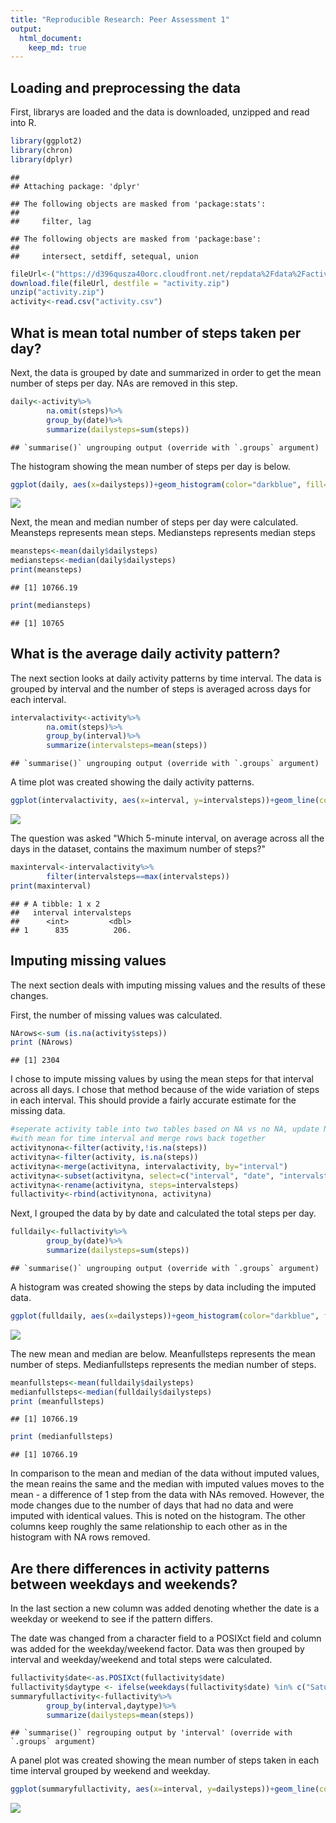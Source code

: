 ```yaml
---
title: "Reproducible Research: Peer Assessment 1"
output: 
  html_document:
    keep_md: true
---
```



## Loading and preprocessing the data

First, librarys are loaded and the data is downloaded, unzipped and read into R.


```r
library(ggplot2)
library(chron)
library(dplyr)
```

```
## 
## Attaching package: 'dplyr'
```

```
## The following objects are masked from 'package:stats':
## 
##     filter, lag
```

```
## The following objects are masked from 'package:base':
## 
##     intersect, setdiff, setequal, union
```

```r
fileUrl<-("https://d396qusza40orc.cloudfront.net/repdata%2Fdata%2Factivity.zip")
download.file(fileUrl, destfile = "activity.zip")
unzip("activity.zip")
activity<-read.csv("activity.csv")
```



## What is mean total number of steps taken per day?

Next, the data is grouped by date and summarized in order to get the mean number of steps per day.  NAs are removed in this step.


```r
daily<-activity%>%
        na.omit(steps)%>%
        group_by(date)%>%
        summarize(dailysteps=sum(steps))
```

```
## `summarise()` ungrouping output (override with `.groups` argument)
```


The histogram showing the mean number of steps per day is below.


```r
ggplot(daily, aes(x=dailysteps))+geom_histogram(color="darkblue", fill="lightblue", bins=30)+ggtitle("Total Steps per Day")
```

![](PA1_template_files/figure-html/unnamed-chunk-3-1.png)<!-- -->


Next, the mean and median number of steps per day were calculated.  Meansteps represents mean steps.  Mediansteps represents median steps


```r
meansteps<-mean(daily$dailysteps)
mediansteps<-median(daily$dailysteps)
print(meansteps)
```

```
## [1] 10766.19
```

```r
print(mediansteps)
```

```
## [1] 10765
```




## What is the average daily activity pattern?

The next section looks at daily activity patterns by time interval.  The data is grouped by interval and the number of steps is averaged across days for each interval.


```r
intervalactivity<-activity%>%
        na.omit(steps)%>%
        group_by(interval)%>%
        summarize(intervalsteps=mean(steps))
```

```
## `summarise()` ungrouping output (override with `.groups` argument)
```

A time plot was created showing the daily activity patterns.


```r
ggplot(intervalactivity, aes(x=interval, y=intervalsteps))+geom_line(color="darkblue")+ggtitle("Mean Steps per Time Interval")
```

![](PA1_template_files/figure-html/unnamed-chunk-6-1.png)<!-- -->

The question was asked "Which 5-minute interval, on average across all the days in the dataset, contains the maximum number of steps?"


```r
maxinterval<-intervalactivity%>%
        filter(intervalsteps==max(intervalsteps))
print(maxinterval)
```

```
## # A tibble: 1 x 2
##   interval intervalsteps
##      <int>         <dbl>
## 1      835          206.
```




## Imputing missing values

The next section deals with imputing missing values and the results of these changes.

First, the number of missing values was calculated.


```r
NArows<-sum (is.na(activity$steps))
print (NArows)
```

```
## [1] 2304
```

I chose to impute missing values by using the mean steps for that interval across all days. I chose that method because of the wide variation of steps in each interval.  This should provide a fairly accurate estimate for the missing data.


```r
#seperate activity table into two tables based on NA vs no NA, update NA rows 
#with mean for time interval and merge rows back together
activitynona<-filter(activity,!is.na(steps))
activityna<-filter(activity, is.na(steps))
activityna<-merge(activityna, intervalactivity, by="interval")
activityna<-subset(activityna, select=c("interval", "date", "intervalsteps"))
activityna<-rename(activityna, steps=intervalsteps)
fullactivity<-rbind(activitynona, activityna)
```

Next, I grouped the data by by date and calculated the total steps per day.


```r
fulldaily<-fullactivity%>%
        group_by(date)%>%
        summarize(dailysteps=sum(steps))
```

```
## `summarise()` ungrouping output (override with `.groups` argument)
```

A histogram was created showing the steps by data including the imputed data.


```r
ggplot(fulldaily, aes(x=dailysteps))+geom_histogram(color="darkblue", fill="lightblue", bins=30)+ggtitle("Mean Steps Per Day Including Imputed Data")
```

![](PA1_template_files/figure-html/unnamed-chunk-11-1.png)<!-- -->

The new mean and median are below.  Meanfullsteps represents the mean number of steps.  Medianfullsteps represents the median number of steps.


```r
meanfullsteps<-mean(fulldaily$dailysteps)
medianfullsteps<-median(fulldaily$dailysteps)
print (meanfullsteps)
```

```
## [1] 10766.19
```

```r
print (medianfullsteps)
```

```
## [1] 10766.19
```

In comparison to the mean and median of the data without imputed values, the mean reains the same and the median with imputed values moves to the mean - a difference of 1 step from the data with NAs removed.  However, the mode changes due to the number of days that had no data and were imputed with identical values.  This is noted on the histogram.  The other columns keep roughly the same relationship to each other as in the histogram with NA rows removed.



## Are there differences in activity patterns between weekdays and weekends?

In the last section a new column was added denoting whether the date is a weekday or weekend to see if the pattern differs.

The date was changed from a character field to a POSIXct field and column was added for the weekday/weekend factor.  Data was then grouped by interval and weekday/weekend and total steps were calculated.  



```r
fullactivity$date<-as.POSIXct(fullactivity$date)
fullactivity$daytype <- ifelse(weekdays(fullactivity$date) %in% c("Saturday", "Sunday"), "weekend", "weekday")
summaryfullactivity<-fullactivity%>%
        group_by(interval,daytype)%>%
        summarize(dailysteps=mean(steps))
```

```
## `summarise()` regrouping output by 'interval' (override with `.groups` argument)
```
A panel plot was created showing the mean number of steps taken in each time interval grouped by weekend and weekday.


```r
ggplot(summaryfullactivity, aes(x=interval, y=dailysteps))+geom_line(color="darkblue")+facet_grid(daytype~.)+ggtitle("Mean Daily Steps per Interval by Weekday/Weekend")
```

![](PA1_template_files/figure-html/unnamed-chunk-14-1.png)<!-- -->

